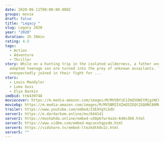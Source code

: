 ```yaml
---
date: 2020-06-11T00:00:00.000Z
groups: movie
draft: false
title: "Legacy "
slug: Legacy 2020
year: "2020"
duration: 1h 38min
rating: 4.5
tags:
  - Action
  - Adventure
  - Thriller
story: While on a hunting trip in the isolated wilderness, a father and his
  adopted teenage son are turned into the prey of unknown assailants. They are
  unexpectedly joined in their fight for ...
stars:
  - Louis Mandylor
  - Luke Goss
  - Elya Baskin
imdbid: tt6439748
moviecover: https://m.media-amazon.com/images/M/MV5BYzE1ZmQ5OWItMjgzNC00YjIyLTk0NmItZjc1ZThkN2Y0NjQzXkEyXkFqcGdeQXVyNDA1NDA2NTk@._V1_SY1000_CR0,0,675,1000_AL_.jpg
moviebg: https://m.media-amazon.com/images/M/MV5BM2I4ZmQ5ZGQtZGQ0NC00MWNhLTljNzctN2VhYjI5YmUxZGZlXkEyXkFqcGdeQXVyMTQ4OTMyOTU@._V1_.jpg
trailer: https://www.youtube.com/embed/Z3EXVgYLbdU
server1: https://e.dardarkom.online/mv/644141
server2: https://moshahda.online/embed-u50pbfwr4aim-640x360.html
server3: https://www.vidbm.com/embed-mqcuxv5qpxdm.html
server4: https://vidshare.tv/embed-ltezkdtk8v2z.html
server5: ""
---
```

